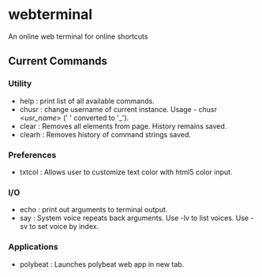 # webterminal
An online web terminal for online shortcuts

## Current Commands
### Utility
+ help     : print list of all available commands.
+ chusr    : change username of current instance. Usage - chusr <*usr_name*> (' ' converted to '_').
+ clear    : Removes all elements from page. History remains saved.
+ clearh   : Removes history of command strings saved.

### Preferences
+ txtcol   : Allows user to customize text color with html5 color input.

### I/O
+ echo     : print out arguments to terminal output.
+ say      : System voice repeats back arguments. Use -lv to list voices. Use -sv to set voice by index.

### Applications
+ polybeat : Launches polybeat web app in new tab.